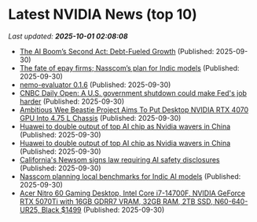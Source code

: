# Latest NVIDIA News (top 10)
_Last updated: **2025-10-01 02:08:08**_

- [The AI Boom’s Second Act: Debt-Fueled Growth](http://www.pymnts.com/artificial-intelligence-2/2025/the-ai-booms-second-act-debt-fueled-growth/) (Published: 2025-09-30)
- [The fate of epay firms; Nasscom’s plan for Indic models](https://economictimes.indiatimes.com/tech/newsletters/morning-dispatch/the-fate-of-epay-firms-nasscoms-plan-for-indic-models/articleshow/124223379.cms) (Published: 2025-09-30)
- [nemo-evaluator 0.1.6](https://pypi.org/project/nemo-evaluator/0.1.6/) (Published: 2025-09-30)
- [CNBC Daily Open: A U.S. government shutdown could make Fed's job harder](https://www.cnbc.com/2025/09/30/cnbc-daily-open-a-us-government-shutdown-could-make-feds-job-harder.html) (Published: 2025-09-30)
- [Ambitious Wee Beastie Project Aims To Put Desktop NVIDIA RTX 4070 GPU Into 4.75 L Chassis](https://www.techpowerup.com/341473/ambitious-wee-beastie-project-aims-to-put-desktop-nvidia-rtx-4070-gpu-into-4-75-l-chassis) (Published: 2025-09-30)
- [Huawei to double output of top AI chip as Nvidia wavers in China](https://biztoc.com/x/219f323d11f0c1e6) (Published: 2025-09-30)
- [Huawei to double output of top AI chip as Nvidia wavers in China](https://www.japantimes.co.jp/business/2025/09/30/tech/huawei-ai-chip-nvidia-china/) (Published: 2025-09-30)
- [California's Newsom signs law requiring AI safety disclosures](https://www.cnbc.com/2025/09/29/californias-newsom-signs-law-requiring-ai-safety-disclosures.html) (Published: 2025-09-30)
- [Nasscom planning local benchmarks for Indic AI models](https://economictimes.indiatimes.com/tech/artificial-intelligence/nasscom-planning-local-benchmarks-for-indic-ai-models/articleshow/124218208.cms) (Published: 2025-09-30)
- [Acer Nitro 60 Gaming Desktop, Intel Core i7-14700F, NVIDIA GeForce RTX 5070Ti with 16GB GDRR7 VRAM, 32GB RAM, 2TB SSD, N60-640-UR25, Black $1499](https://slickdeals.net/f/18646000-acer-nitro-60-gaming-desktop-intel-core-i7-14700f-nvidia-geforce-rtx-5070ti-with-16gb-gdrr7-vram-32gb-ram-2tb-ssd-n60-640-ur25-black-1499) (Published: 2025-09-30)
